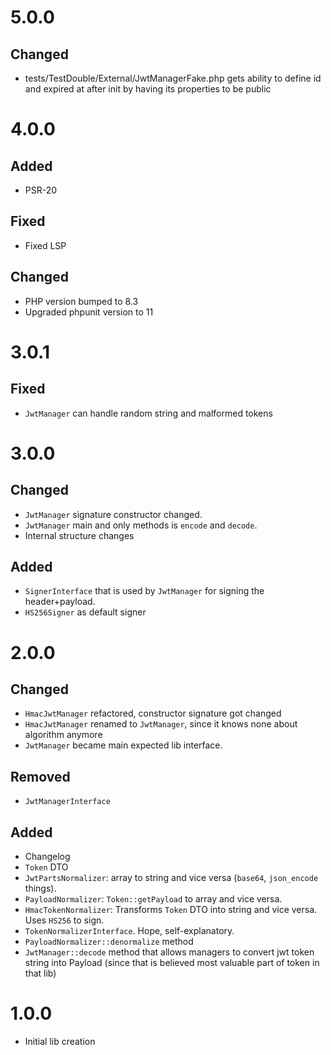 # 5.0.0
## Changed
- tests/TestDouble/External/JwtManagerFake.php gets ability to define id and expired at after init by having its properties to be public

# 4.0.0
## Added
- PSR-20
## Fixed
- Fixed LSP
## Changed
- PHP version bumped to 8.3
- Upgraded phpunit version to 11

# 3.0.1
## Fixed
- `JwtManager` can handle random string and malformed tokens

# 3.0.0
## Changed
- `JwtManager` signature constructor changed.
- `JwtManager` main and only methods is `encode` and `decode`.
- Internal structure changes
## Added
- `SignerInterface` that is used by `JwtManager` for signing the header+payload.
- `HS256Signer` as default signer

# 2.0.0
## Changed
- `HmacJwtManager` refactored, constructor signature got changed
- `HmacJwtManager` renamed to `JwtManager`, since it knows none about algorithm anymore
- `JwtManager` became main expected lib interface.
## Removed
- `JwtManagerInterface`
## Added
- Changelog
- `Token` DTO
- `JwtPartsNormalizer`: array to string and vice versa (`base64`, `json_encode` things).
- `PayloadNormalizer`: `Token::getPayload` to array and vice versa.
- `HmacTokenNormalizer`: Transforms `Token` DTO into string and vice versa. Uses `HS256` to sign.
- `TokenNormalizerInterface`. Hope, self-explanatory.
- `PayloadNormalizer::denormalize` method
- `JwtManager::decode` method that allows managers to convert jwt token string into Payload (since that is believed most valuable part of token in that lib)

# 1.0.0
- Initial lib creation
